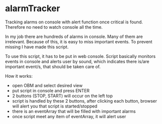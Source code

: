 # alarmTracker
Tracking alarms on console with alert function once critical is found. Therefore no need to watch console all the time.

In my job there are hundreds of alarms in console. Many of them are irrelevant.
Because of this, it is easy to miss important events. To prevent missing I have made this script.

To use this script, it has to be put in web console. Script basically monitors events in console and alerts user by sound, which indicates there is/are important
event/s, that should be taken care of.

How it works:
- open OBM and select desired view
- put script in console and press ENTER
- 2 buttons (STOP, START) will occur on the left top
- script is handled by these 2 buttons, after clicking each button, browser will alert you that script is started/stopped
- there is an eventArray that will be filled with important alarms
- once script meet any item of eventArray, it will alert user
